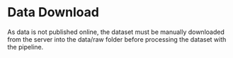 # Data Download
As data is not published online, the dataset must be manually downloaded from the server into the data/raw folder before processing the dataset with the pipeline.
